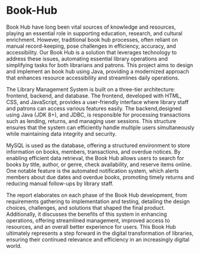 # Book-Hub

Book Hub have long been vital sources of knowledge and resources, playing an essential role in supporting education, research, and cultural enrichment. However, traditional book hub processes, often reliant on manual record-keeping, pose challenges in efficiency, accuracy, and accessibility. Our Book Hub is a solution that leverages technology to address these issues, automating essential library operations and simplifying tasks for both librarians and patrons. This project aims to design and implement an book hub using Java, providing a modernized approach that enhances resource accessibility and streamlines daily operations.

The Library Management System is built on a three-tier architecture: frontend, backend, and database. The frontend, developed with HTML, CSS, and JavaScript, provides a user-friendly interface where library staff and patrons can access various features easily. The backend,designed using Java (JDK 8+), and JDBC, is responsible for processing transactions such as lending, returns, and managing user sessions. This structure ensures that the system can efficiently handle multiple users simultaneously while maintaining data integrity and security.

MySQL is used as the database, offering a structured environment to store information on books, members, transactions, and overdue notices. By enabling efficient data retrieval, the Book Hub allows users to search for books by title, author, or genre, check availability, and reserve items online. One notable feature is the automated notification system, which alerts members about due dates and overdue books, promoting timely returns and reducing manual follow-ups by library staff.

The report elaborates on each phase of the Book Hub development, from requirements gathering to implementation and testing, detailing the design choices, challenges, and solutions that shaped the final product. Additionally, it discusses the benefits of this system in enhancing operations, offering streamlined management, improved access to resources, and an overall better experience for users. This Book Hub ultimately represents a step forward in the digital transformation of libraries, ensuring their continued relevance and efficiency in an increasingly digital world.

